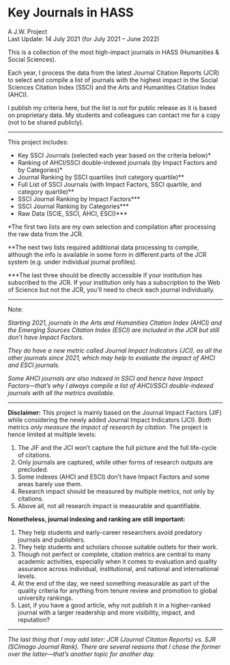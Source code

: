 # Key Journals in HASS

A J.W. Project  
Last Update: 14 July 2021 (for July 2021 – June 2022)  

This is a collection of the most high-impact journals in HASS (Humanities & Social Sciences).

Each year, I process the data from the latest Journal Citation Reports (JCR) to select and compile a list of journals with the highest impact in the Social Sciences Citation Index (SSCI) and the Arts and Humanities Citation Index (AHCI).

I publish my criteria here, but the list is *not* for public release as it is based on proprietary data. My students and colleagues can contact me for a copy (not to be shared publicly).
  
---
  
This project includes:
- Key SSCI Journals (selected each year based on the criteria below)\*
- Ranking of AHCI/SSCI double-indexed journals (by Impact Factors and by Categories)\*
- Journal Ranking by SSCI quartiles (not category quartile)\**
- Full List of SSCI Journals (with Impact Factors, SSCI quartile, and category quartile)\**
- SSCI Journal Ranking by Impact Factors\***
- SSCI Journal Ranking by Categories\***
- Raw Data (SCIE, SSCI, AHCI, ESCI)\***

\*The first two lists are my own selection and compilation after processing the raw data from the JCR.

\**The next two lists required additional data processing to compile, although the info is available in some form in different parts of the JCR system (e.g. under individual journal profiles).

\***The last three should be directly accessible if your institution has subscribed to the JCR. If your institution only has a subscription to the Web of Science but not the JCR, you’ll need to check each journal individually.
  
---
  
Note: 

*Starting 2021, journals in the Arts and Humanities Citation Index (AHCI) and the Emerging Sources Citation Index (ESCI) are included in the JCR but still don’t have Impact Factors.*

*They do have a new metric called Journal Impact Indicators (JCI), as all the other journals since 2021, which may help to evaluate the impact of AHCI and ESCI journals.*

*Some AHCI journals are also indexed in SSCI and hence have Impact Factors—that’s why I always compile a list of AHCI/SSCI double-indexed journals with all the metrics available.*
  
---
  
**Disclaimer:**
This project is mainly based on the Journal Impact Factors (JIF) while considering the newly added Journal Impact Indicators (JCI). Both metrics *only measure the impact of research by citation*. The project is hence limited at multiple levels: 

1. The JIF and the JCI won’t capture the full picture and the full life-cycle of citations.
2. Only journals are captured, while other forms of research outputs are precluded.
3. Some indexes (AHCI and ESCI) don’t have Impact Factors and some areas barely use them.
4. Research impact should be measured by multiple metrics, not only by citations.
5. Above all, not all research impact is measurable and quantifiable.

**Nonetheless, journal indexing and ranking are still important:**

1. They help students and early-career researchers avoid predatory journals and publishers.
2. They help students and scholars choose suitable outlets for their work.
3. Though not perfect or complete, citation metrics are central to many academic activities, especially when it comes to evaluation and quality assurance across individual, institutional, and national and international levels.
4. At the end of the day, we need something measurable as part of the quality criteria for anything from tenure review and promotion to global university rankings.
5. Last, if you have a good article, why not publish it in a higher-ranked journal with a larger readership and more visibility, impact, and reputation?
  
---
  
*The last thing that I may add later: JCR (Journal Citation Reports) vs. SJR (SCImago Journal Rank). There are several reasons that I chose the former over the latter—that’s another topic for another day.*
